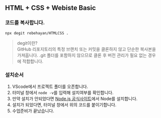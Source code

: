## HTML + CSS + Webiste Basic

### 코드를 복사합니다.

```bash
npx degit rebehayan/HTMLCSS .
```

> degit이란?<br>
> GitHub 리포지토리의 특정 브랜치 또는 커밋을 클론하지 않고 단순한 복사본을 가져옵니다. .git 폴더를 포함하지 않으므로 클론 후 버전 관리가 필요 없는 경우에 적합합니다.

### 설치순서

1. VScode에서 프로젝트 폴더를 오픈합니다.
2. 터미널 창에서 `node -v`를 입력해 설치여부를 확인합니다.
3. 만약 설치가 안되었다면 [Node.js 공식사이트](https://nodejs.org/ko)에서 Node를 설치합니다.
4. 설치가 되었다면, 터미널 창에서 위의 코드를 붙이기합니다.
5. 수업준비가 끝났습니다.

